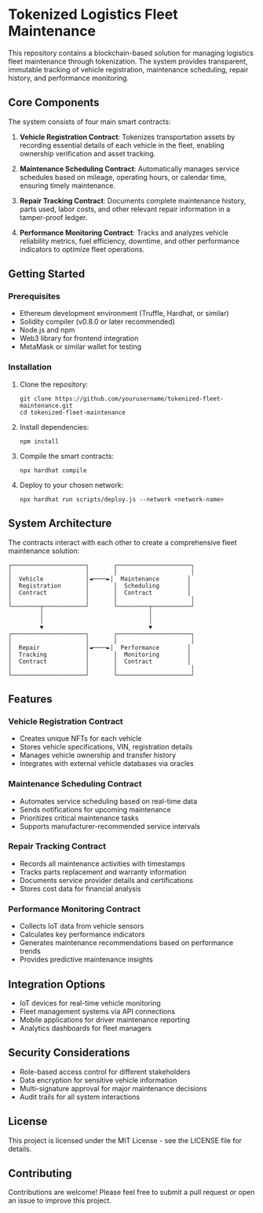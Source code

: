 # Tokenized Logistics Fleet Maintenance

This repository contains a blockchain-based solution for managing logistics fleet maintenance through tokenization. The system provides transparent, immutable tracking of vehicle registration, maintenance scheduling, repair history, and performance monitoring.

## Core Components

The system consists of four main smart contracts:

1. **Vehicle Registration Contract**: Tokenizes transportation assets by recording essential details of each vehicle in the fleet, enabling ownership verification and asset tracking.

2. **Maintenance Scheduling Contract**: Automatically manages service schedules based on mileage, operating hours, or calendar time, ensuring timely maintenance.

3. **Repair Tracking Contract**: Documents complete maintenance history, parts used, labor costs, and other relevant repair information in a tamper-proof ledger.

4. **Performance Monitoring Contract**: Tracks and analyzes vehicle reliability metrics, fuel efficiency, downtime, and other performance indicators to optimize fleet operations.

## Getting Started

### Prerequisites

- Ethereum development environment (Truffle, Hardhat, or similar)
- Solidity compiler (v0.8.0 or later recommended)
- Node.js and npm
- Web3 library for frontend integration
- MetaMask or similar wallet for testing

### Installation

1. Clone the repository:
   ```
   git clone https://github.com/yourusername/tokenized-fleet-maintenance.git
   cd tokenized-fleet-maintenance
   ```

2. Install dependencies:
   ```
   npm install
   ```

3. Compile the smart contracts:
   ```
   npx hardhat compile
   ```

4. Deploy to your chosen network:
   ```
   npx hardhat run scripts/deploy.js --network <network-name>
   ```

## System Architecture

The contracts interact with each other to create a comprehensive fleet maintenance solution:

```
┌─────────────────────┐       ┌─────────────────────┐
│                     │       │                     │
│  Vehicle            │◄────►│  Maintenance        │
│  Registration       │       │  Scheduling        │
│  Contract           │       │  Contract          │
│                     │       │                     │
└────────┬────────────┘       └─────────┬───────────┘
         │                              │
         │                              │
         ▼                              ▼
┌─────────────────────┐       ┌─────────────────────┐
│                     │       │                     │
│  Repair             │◄────►│  Performance        │
│  Tracking           │       │  Monitoring        │
│  Contract           │       │  Contract          │
│                     │       │                     │
└─────────────────────┘       └─────────────────────┘
```

## Features

### Vehicle Registration Contract
- Creates unique NFTs for each vehicle
- Stores vehicle specifications, VIN, registration details
- Manages vehicle ownership and transfer history
- Integrates with external vehicle databases via oracles

### Maintenance Scheduling Contract
- Automates service scheduling based on real-time data
- Sends notifications for upcoming maintenance
- Prioritizes critical maintenance tasks
- Supports manufacturer-recommended service intervals

### Repair Tracking Contract
- Records all maintenance activities with timestamps
- Tracks parts replacement and warranty information
- Documents service provider details and certifications
- Stores cost data for financial analysis

### Performance Monitoring Contract
- Collects IoT data from vehicle sensors
- Calculates key performance indicators
- Generates maintenance recommendations based on performance trends
- Provides predictive maintenance insights

## Integration Options

- IoT devices for real-time vehicle monitoring
- Fleet management systems via API connections
- Mobile applications for driver maintenance reporting
- Analytics dashboards for fleet managers

## Security Considerations

- Role-based access control for different stakeholders
- Data encryption for sensitive vehicle information
- Multi-signature approval for major maintenance decisions
- Audit trails for all system interactions

## License

This project is licensed under the MIT License - see the LICENSE file for details.

## Contributing

Contributions are welcome! Please feel free to submit a pull request or open an issue to improve this project.
